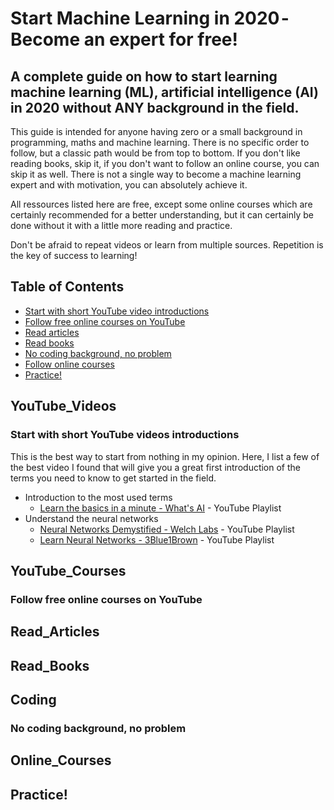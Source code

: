 # Start Machine Learning in 2020 - Become an expert for free!

## A complete guide on how to start learning machine learning (ML), artificial intelligence (AI) in 2020 without ANY background in the field.

This guide is intended for anyone having zero or a small background in programming, maths and machine learning. There is no specific order to follow, but a classic path would be from top to bottom. If you don't like reading books, skip it, if you don't want to follow an online course, you can skip it as well. There is not a single way to become a machine learning expert and with motivation, you can absolutely achieve it.

All ressources listed here are free, except some online courses which are certainly recommended for a better understanding, but it can certainly be done without it with a little more reading and practice.

Don't be afraid to repeat videos or learn from multiple sources. Repetition is the key of success to learning!

## Table of Contents
- [Start with short YouTube video introductions](#YouTube_Videos)
- [Follow free online courses on YouTube](#YouTube_Courses)
- [Read articles](#Read_Articles)
- [Read books](#Read_Books)
- [No coding background, no problem](#Coding)
- [Follow online courses](#Online_Courses)
- [Practice!](#Practice!)

## YouTube_Videos
### Start with short YouTube videos introductions
This is the best way to start from nothing in my opinion. Here, I list a few of the best video I found that will give you a great first introduction of the terms you need to know to get started in the field.

* Introduction to the most used terms
    * [Learn the basics in a minute - What's AI](https://www.youtube.com/playlist?list=PLO4GrDnQanVe6F6MRJg_KO7JEoH-ukFzY) - YouTube Playlist
* Understand the neural networks
    * [Neural Networks Demystified - Welch Labs](https://www.youtube.com/playlist?list=PLiaHhY2iBX9hdHaRr6b7XevZtgZRa1PoU) - YouTube Playlist
    * [Learn Neural Networks - 3Blue1Brown](https://www.youtube.com/playlist?list=PLZHQObOWTQDNU6R1_67000Dx_ZCJB-3pi) - YouTube Playlist

## YouTube_Courses
### Follow free online courses on YouTube

## Read_Articles

## Read_Books

## Coding
### No coding background, no problem

## Online_Courses



## Practice!
